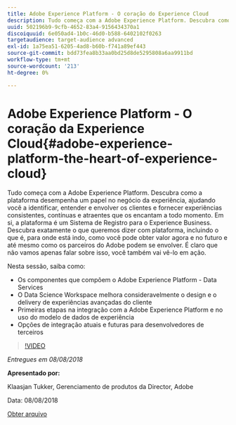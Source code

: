 ```yaml
---
title: Adobe Experience Platform - O coração do Experience Cloud
description: Tudo começa com a Adobe Experience Platform. Descubra como a plataforma desempenha um papel no negócio da experiência, ajudando você a identificar, entender e envolver os clientes e fornecer experiências consistentes, contínuas e atraentes que os encantam a todo momento.
uuid: 502196b9-9cfb-4652-83a4-9156434370a1
discoiquuid: 6e050ad4-1b0c-46d0-b588-6402102f0263
targetaudience: target-audience advanced
exl-id: 1a75ea51-6205-4ad8-b60b-f741a89ef443
source-git-commit: bdd73fea8b33aa0bd25d8de5295808a6aa9911bd
workflow-type: tm+mt
source-wordcount: '213'
ht-degree: 0%

---
```


# Adobe Experience Platform - O coração da Experience Cloud{#adobe-experience-platform-the-heart-of-experience-cloud}

Tudo começa com a Adobe Experience Platform. Descubra como a plataforma desempenha um papel no negócio da experiência, ajudando você a identificar, entender e envolver os clientes e fornecer experiências consistentes, contínuas e atraentes que os encantam a todo momento. Em si, a plataforma é um Sistema de Registro para o Experience Business.  Descubra exatamente o que queremos dizer com plataforma, incluindo o que é, para onde está indo, como você pode obter valor agora e no futuro e até mesmo como os parceiros do Adobe podem se envolver. É claro que não vamos apenas falar sobre isso, você também vai vê-lo em ação.

Nesta sessão, saiba como:

* Os componentes que compõem o Adobe Experience Platform - Data Services
* O Data Science Workspace melhora consideravelmente o design e o delivery de experiências avançadas do cliente
* Primeiras etapas na integração com a Adobe Experience Platform e no uso do modelo de dados de experiência
* Opções de integração atuais e futuras para desenvolvedores de terceiros

>[!VIDEO](https://video.tv.adobe.com/v/23270/?quality=9)

*Entregues em 08/08/2018*

**Apresentado por:**

Klaasjan Tukker, Gerenciamento de produtos da Director, Adobe

Data: 08/08/2018

[Obter arquivo](assets/20180808-gems-adobe+cloud+platform-experience+system+of+record-1.pdf)

<!--
[Get back to the Overview](https://helpx.adobe.com/experience-manager/kt/eseminars/gems/aem-index.html)
-->
